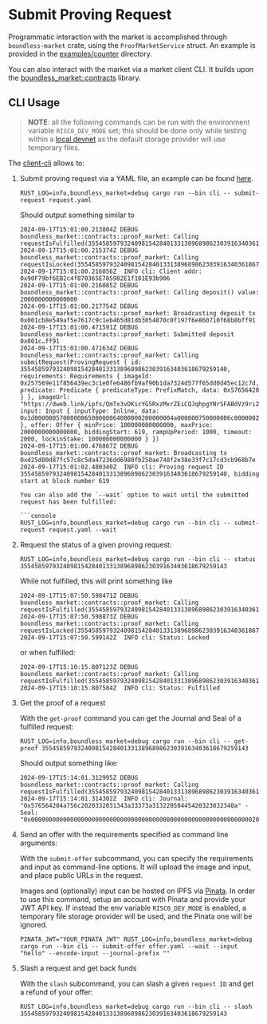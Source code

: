 # Submit Proving Request

Programmatic interaction with the market is accomplished through `boundless-market` crate, using the `ProofMarketService` struct.
An example is provided in the [examples/counter](../../../examples/counter) directory.

You can also interact with the market via a market client CLI.
It builds upon the [boundless_market::contracts](../../../crates/boundless-market/src/contracts/proof_market.rs) library.

## CLI Usage

> **NOTE**: all the following commands can be run with the environment variable `RISC0_DEV_MODE` set;
> this should be done only while testing within a [local devnet](../broker/local_devnet.md) as the
> default storage provider will use temporary files.

The [client-cli](../../../crates/boundless-market/src/bin/cli.rs) allows to:

1. Submit proving request via a YAML file, an example can be found [here](../../../request.yaml).

   ```console
   RUST_LOG=info,boundless_market=debug cargo run --bin cli -- submit-request request.yaml
   ```

   Should output something similar to

   ```console
   2024-09-17T15:01:00.213804Z DEBUG boundless_market::contracts::proof_market: Calling requestIsFulfilled(3554585979324098154284013313896898623039163403618679259140)
   2024-09-17T15:01:00.215374Z DEBUG boundless_market::contracts::proof_market: Calling requestIsLocked(3554585979324098154284013313896898623039163403618679259140)
   2024-09-17T15:01:00.216056Z  INFO cli: Client addr: 0x90F79bf6EB2c4f870365E785982E1f101E93b906
   2024-09-17T15:01:00.216085Z DEBUG boundless_market::contracts::proof_market: Calling deposit() value: 2000000000000000
   2024-09-17T15:01:00.217754Z DEBUG boundless_market::contracts::proof_market: Broadcasting deposit tx 0x001cb8e549af5e7617c9c1eb465d81db3054870c0f197f6e860710f68b8bff91
   2024-09-17T15:01:00.471591Z DEBUG boundless_market::contracts::proof_market: Submitted deposit 0x001c…ff91
   2024-09-17T15:01:00.471634Z DEBUG boundless_market::contracts::proof_market: Calling submitRequest(ProvingRequest { id: 3554585979324098154284013313896898623039163403618679259140, requirements: Requirements { imageId: 0x257569e11f856439ec3c1e0fe6486fb9af90b1da7324d577f65dd0d45ec12c7d, predicate: Predicate { predicateType: PrefixMatch, data: 0x57656420 } }, imageUrl: "https://dweb.link/ipfs/QmTx3vDKicYG5RxzMxrZEiCQJqhpgYNrSFABdVz9ri2m5P", input: Input { inputType: Inline, data: 0x1d000000570000006500000064000000200000004a000000750000006c0000002000000020000000330000002000000031000000340000003a00000033000000370000003a00000031000000320000002000000050000000440000005400000020000000320000003000000032000000340000000a000000 }, offer: Offer { minPrice: 100000000000000, maxPrice: 2000000000000000, biddingStart: 619, rampUpPeriod: 1000, timeout: 2000, lockinStake: 100000000000000 } })
   2024-09-17T15:01:00.476867Z DEBUG boundless_market::contracts::proof_market: Broadcasting tx 0xd25d00d87fc57c8c5da47236dd6980fb250ae748f2e38e33f7c17cd3cb968b7e
   2024-09-17T15:01:02.480340Z  INFO cli: Proving request ID 3554585979324098154284013313896898623039163403618679259140, bidding start at block number 619
   ```

   ````
   You can also add the `--wait` option to wait until the submitted request has been fulfilled:

   ```console
   RUST_LOG=info,boundless_market=debug cargo run --bin cli -- submit-request request.yaml --wait
   ````

2. Request the status of a given proving request:

   ```console
   RUST_LOG=info,boundless_market=debug cargo run --bin cli -- status 3554585979324098154284013313896898623039163403618679259143
   ```

   While not fulfilled, this will print something like

   ```console
   2024-09-17T15:07:50.598471Z DEBUG boundless_market::contracts::proof_market: Calling requestIsFulfilled(3554585979324098154284013313896898623039163403618679259143)
   2024-09-17T15:07:50.598873Z DEBUG boundless_market::contracts::proof_market: Calling requestIsLocked(3554585979324098154284013313896898623039163403618679259143)
   2024-09-17T15:07:50.599142Z  INFO cli: Status: Locked
   ```

   or when fulfilled:

   ```console
   2024-09-17T15:10:15.807123Z DEBUG boundless_market::contracts::proof_market: Calling requestIsFulfilled(3554585979324098154284013313896898623039163403618679259143)
   2024-09-17T15:10:15.807584Z  INFO cli: Status: Fulfilled
   ```

3. Get the proof of a request

   With the `get-proof` command you can get the Journal and Seal of a fulfilled request:

   ```console
   RUST_LOG=info,boundless_market=debug cargo run --bin cli -- get-proof 3554585979324098154284013313896898623039163403618679259143
   ```

   Should output something like:

   ```console
   2024-09-17T15:14:01.312995Z DEBUG boundless_market::contracts::proof_market: Calling requestIsFulfilled(3554585979324098154284013313896898623039163403618679259143)
   2024-09-17T15:14:01.314302Z  INFO cli: Journal: "0x576564204a756c2020332031343a33373a31322050445420323032340a" - Seal: "0x0000000000000000000000000000000000000000000000000000000000000020000000000000000000000000000000000000000000000000000000000000000164578a3cc24cf38d1173509a99db4f70d57ff3a6c43cb2e8552a2a5d252968ba"
   ```

4. Send an offer with the requirements specified as command line arguments:

   With the `submit-offer` subcommand, you can specify the requirements and input as command-line options.
   It will upload the image and input, and place public URLs in the request.

   Images and (optionally) input can be hosted on IPFS via [Pinata](https://pinata.cloud).
   In order to use this command, setup an account with Pinata and provide your JWT API key.
   If instead the env variable `RISC0_DEV_MODE` is enabled, a temporary file storage provider will be used,
   and the Pinata one will be ignored.

   ```console
   PINATA_JWT="YOUR_PINATA_JWT" RUST_LOG=info,boundless_market=debug cargo run --bin cli -- submit-offer offer.yaml --wait --input "hello" --encode-input --journal-prefix ""
   ```

5. Slash a request and get back funds

   With the `slash` subcommand, you can slash a given `request ID` and get a refund of your offer:

   ```console
   RUST_LOG=info,boundless_market=debug cargo run --bin cli -- slash 3554585979324098154284013313896898623039163403618679259143
   ```

